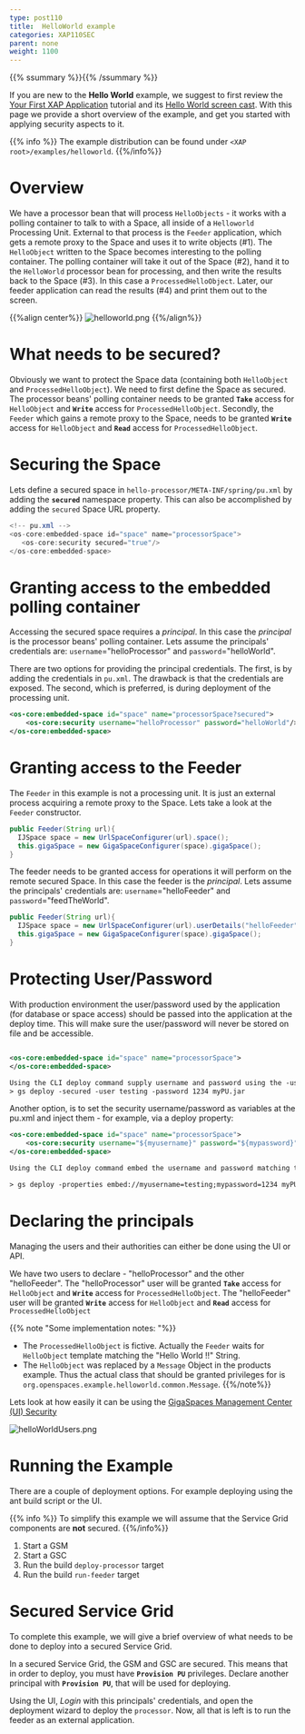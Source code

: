 ```yaml
---
type: post110
title:  HelloWorld example
categories: XAP110SEC
parent: none
weight: 1100
---
```


{{% ssummary %}}{{% /ssummary %}}



If you are new to the **Hello World** example, we suggest to first review the [Your First XAP Application]({{%currentjavatuturl%}}/first-xap-app.html) tutorial and its [Hello World screen cast](http://www.youtube.com/watch?v=I2s8jg_Gufs&feature=relmfu). With this page we provide a short overview of the example, and get you started with applying security aspects to it.

{{% info %}}
The example distribution can be found under `<XAP root>/examples/helloworld`.
{{%/info%}}

# Overview

We have a processor bean that will process `HelloObjects` - it works with a polling container to talk to with a Space, all inside of a `Helloworld` Processing Unit. External to that process is the `Feeder` application, which gets a remote proxy to the Space and uses it to write objects (#1). The `HelloObject` written to the Space becomes interesting to the polling container. The polling container will take it out of the Space (#2), hand it to the `HelloWorld` processor bean for processing, and then write the results back to the Space (#3). In this case a `ProcessedHelloObject`. Later, our feeder application can read the results (#4) and print them out to the screen.

{{%align center%}}
![helloworld.png](/attachment_files/helloworld.png)
{{%/align%}}

# What needs to be secured?

Obviously we want to protect the Space data (containing both `HelloObject` and `ProcessedHelloObject`). We need to first define the Space as secured. The processor beans' polling container needs to be granted **`Take`** access for `HelloObject` and **`Write`** access for `ProcessedHelloObject`. Secondly, the `Feeder` which gains a remote proxy to the Space, needs to be granted **`Write`** access for `HelloObject` and **`Read`** access for `ProcessedHelloObject`.

# Securing the Space

Lets define a secured space in `hello-processor/META-INF/spring/pu.xml` by adding the **`secured`** namespace property. This can also be accomplished by adding the `secured` Space URL property.


```java
<!-- pu.xml -->
<os-core:embedded-space id="space" name="processorSpace">
   <os-core:security secured="true"/>
</os-core:embedded-space>
```

# Granting access to the embedded polling container

Accessing the secured space requires a _principal_. In this case the _principal_ is the processor beans' polling container.
Lets assume the principals' credentials are: `username`="helloProcessor" and `password`="helloWorld".

There are two options for providing the principal credentials. The first, is by adding the credentials in `pu.xml`. The drawback is that the credentials are exposed. The second, which is preferred, is during deployment of the processing unit.


```xml
<os-core:embedded-space id="space" name="processorSpace?secured">
    <os-core:security username="helloProcessor" password="helloWorld"/>
</os-core:embedded-space>
```

# Granting access to the Feeder

The `Feeder` in this example is not a processing unit. It is just an external process acquiring a remote proxy to the Space.
Lets take a look at the `Feeder` constructor.


```java
public Feeder(String url){
  IJSpace space = new UrlSpaceConfigurer(url).space();
  this.gigaSpace = new GigaSpaceConfigurer(space).gigaSpace();
}
```

The feeder needs to be granted access for operations it will perform on the remote secured Space. In this case the feeder is the _principal_. Lets assume the principals' credentials are: `username`="helloFeeder" and `password`="feedTheWorld".


```java
public Feeder(String url){
  IJSpace space = new UrlSpaceConfigurer(url).userDetails("helloFeeder", "feedTheWorld").space();
  this.gigaSpace = new GigaSpaceConfigurer(space).gigaSpace();
}
```

# Protecting User/Password

With production environment the user/password used by the application (for database or space access) should be passed into the application at the deploy time. This will make sure the user/password will never be stored on file and be accessible.


```xml

<os-core:embedded-space id="space" name="processorSpace">
</os-core:embedded-space>

Using the CLI deploy command supply username and password using the -user and -password.
> gs deploy -secured -user testing -password 1234 myPU.jar
```

Another option, is to set the security username/password as variables at the pu.xml and inject them - for example, via a deploy property:


```xml
<os-core:embedded-space id="space" name="processorSpace">
    <os-core:security username="${myusername}" password="${mypassword}"/>
</os-core:embedded-space>

Using the CLI deploy command embed the username and password matching the placeholders given in the pu.xml

> gs deploy -properties embed://myusername=testing;mypassword=1234 myPU.jar
```

# Declaring the principals

Managing the users and their authorities can either be done using the UI or API.

We have two users to declare - "helloProcessor" and the other "helloFeeder".
The "helloProcessor" user will be granted **`Take`** access for `HelloObject` and **`Write`** access for `ProcessedHelloObject`.
The "helloFeeder" user will be granted **`Write`** access for `HelloObject` and **`Read`** access for `ProcessedHelloObject`

{{% note "Some implementation notes: "%}}

- The `ProcessedHelloObject` is fictive. Actually the `Feeder` waits for `HelloObject` template matching the "Hello World !!" String.
- The `HelloObject` was replaced by a `Message` Object in the products example. Thus the actual class that should be granted privileges for is `org.openspaces.example.helloworld.common.Message`.
{{%/note%}}

Lets look at how easily it can be using the [GigaSpaces Management Center (UI) Security]({{%currentadmurl%}}/gigaspaces-management-center-ui-security.html)

![helloWorldUsers.png](/attachment_files/helloWorldUsers.png)

# Running the Example

There are a couple of deployment options. For example deploying using the ant build script or the UI.

{{% info %}}
To simplify this example we will assume that the Service Grid components are **not** secured.
{{%/info%}}

1. Start a GSM
1. Start a GSC
1. Run the build `deploy-processor` target
1. Run the build `run-feeder` target



# Secured Service Grid

To complete this example, we will give a brief overview of what needs to be done to deploy into a secured Service Grid.

In a secured Service Grid, the GSM and GSC are secured. This means that in order to deploy, you must have **`Provision PU`** privileges. Declare another principal with **`Provision PU`**, that will be used for deploying.

Using the UI, _Login_ with this principals' credentials, and open the deployment wizard to deploy the `processor`.
Now, all that is left is to run the feeder as an external application.
